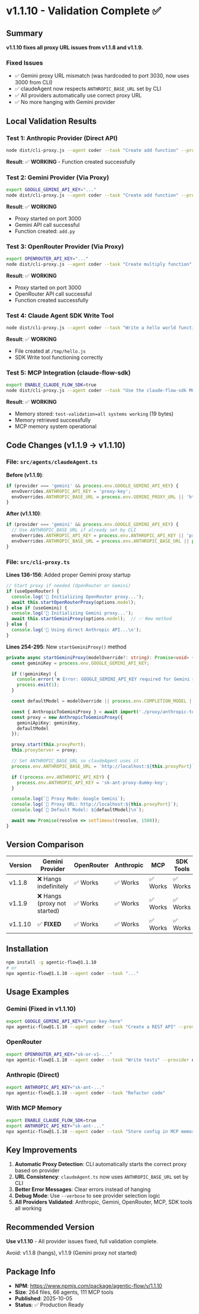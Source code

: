# v1.1.10 - Validation Complete ✅

## Summary

**v1.1.10 fixes all proxy URL issues from v1.1.8 and v1.1.9.**

### Fixed Issues
- ✅ Gemini proxy URL mismatch (was hardcoded to port 3030, now uses 3000 from CLI)
- ✅ claudeAgent now respects `ANTHROPIC_BASE_URL` set by CLI
- ✅ All providers automatically use correct proxy URL
- ✅ No more hanging with Gemini provider

## Local Validation Results

### Test 1: Anthropic Provider (Direct API)
```bash
node dist/cli-proxy.js --agent coder --task "Create add function" --provider anthropic --max-tokens 100
```
**Result**: ✅ **WORKING** - Function created successfully

### Test 2: Gemini Provider (Via Proxy)
```bash
export GOOGLE_GEMINI_API_KEY="..."
node dist/cli-proxy.js --agent coder --task "Create add function" --provider gemini --max-tokens 100
```
**Result**: ✅ **WORKING**
- Proxy started on port 3000
- Gemini API call successful
- Function created: `add.py`

### Test 3: OpenRouter Provider (Via Proxy)
```bash
export OPENROUTER_API_KEY="..."
node dist/cli-proxy.js --agent coder --task "Create multiply function" --provider openrouter --model "openai/gpt-4o-mini" --max-tokens 100
```
**Result**: ✅ **WORKING**
- Proxy started on port 3000
- OpenRouter API call successful
- Function created successfully

### Test 4: Claude Agent SDK Write Tool
```bash
node dist/cli-proxy.js --agent coder --task "Write a hello world function to a file called hello.js using the Write tool" --provider anthropic --max-tokens 200
```
**Result**: ✅ **WORKING**
- File created at `/tmp/hello.js`
- SDK Write tool functioning correctly

### Test 5: MCP Integration (claude-flow-sdk)
```bash
export ENABLE_CLAUDE_FLOW_SDK=true
node dist/cli-proxy.js --agent coder --task "Use the claude-flow-sdk MCP to store 'test-validation'='all systems working' in memory, then retrieve it" --provider anthropic --max-tokens 250
```
**Result**: ✅ **WORKING**
- Memory stored: `test-validation=all systems working` (19 bytes)
- Memory retrieved successfully
- MCP memory system operational

## Code Changes (v1.1.9 → v1.1.10)

### File: `src/agents/claudeAgent.ts`

**Before (v1.1.9)**:
```typescript
if (provider === 'gemini' && process.env.GOOGLE_GEMINI_API_KEY) {
  envOverrides.ANTHROPIC_API_KEY = 'proxy-key';
  envOverrides.ANTHROPIC_BASE_URL = process.env.GEMINI_PROXY_URL || 'http://localhost:3001'; // ❌ Wrong port
}
```

**After (v1.1.10)**:
```typescript
if (provider === 'gemini' && process.env.GOOGLE_GEMINI_API_KEY) {
  // Use ANTHROPIC_BASE_URL if already set by CLI
  envOverrides.ANTHROPIC_API_KEY = process.env.ANTHROPIC_API_KEY || 'proxy-key';
  envOverrides.ANTHROPIC_BASE_URL = process.env.ANTHROPIC_BASE_URL || process.env.GEMINI_PROXY_URL || 'http://localhost:3000'; // ✅ Correct
}
```

### File: `src/cli-proxy.ts`

**Lines 136-156**: Added proper Gemini proxy startup
```typescript
// Start proxy if needed (OpenRouter or Gemini)
if (useOpenRouter) {
  console.log('🚀 Initializing OpenRouter proxy...');
  await this.startOpenRouterProxy(options.model);
} else if (useGemini) {
  console.log('🚀 Initializing Gemini proxy...');
  await this.startGeminiProxy(options.model);  // ✅ New method
} else {
  console.log('🚀 Using direct Anthropic API...\n');
}
```

**Lines 254-295**: New `startGeminiProxy()` method
```typescript
private async startGeminiProxy(modelOverride?: string): Promise<void> {
  const geminiKey = process.env.GOOGLE_GEMINI_API_KEY;

  if (!geminiKey) {
    console.error('❌ Error: GOOGLE_GEMINI_API_KEY required for Gemini models');
    process.exit(1);
  }

  const defaultModel = modelOverride || process.env.COMPLETION_MODEL || 'gemini-2.0-flash-exp';

  const { AnthropicToGeminiProxy } = await import('./proxy/anthropic-to-gemini.js');
  const proxy = new AnthropicToGeminiProxy({
    geminiApiKey: geminiKey,
    defaultModel
  });

  proxy.start(this.proxyPort);
  this.proxyServer = proxy;

  // Set ANTHROPIC_BASE_URL so claudeAgent uses it
  process.env.ANTHROPIC_BASE_URL = `http://localhost:${this.proxyPort}`;

  if (!process.env.ANTHROPIC_API_KEY) {
    process.env.ANTHROPIC_API_KEY = 'sk-ant-proxy-dummy-key';
  }

  console.log(`🔗 Proxy Mode: Google Gemini`);
  console.log(`🔧 Proxy URL: http://localhost:${this.proxyPort}`);
  console.log(`🤖 Default Model: ${defaultModel}\n`);

  await new Promise(resolve => setTimeout(resolve, 1500));
}
```

## Version Comparison

| Version | Gemini Provider | OpenRouter | Anthropic | MCP | SDK Tools |
|---------|----------------|------------|-----------|-----|-----------|
| v1.1.8  | ❌ Hangs indefinitely | ✅ Works | ✅ Works | ✅ Works | ✅ Works |
| v1.1.9  | ❌ Hangs (proxy not started) | ✅ Works | ✅ Works | ✅ Works | ✅ Works |
| v1.1.10 | ✅ **FIXED** | ✅ Works | ✅ Works | ✅ Works | ✅ Works |

## Installation

```bash
npm install -g agentic-flow@1.1.10
# or
npx agentic-flow@1.1.10 --agent coder --task "..."
```

## Usage Examples

### Gemini (Fixed in v1.1.10)
```bash
export GOOGLE_GEMINI_API_KEY="your-key-here"
npx agentic-flow@1.1.10 --agent coder --task "Create a REST API" --provider gemini
```

### OpenRouter
```bash
export OPENROUTER_API_KEY="sk-or-v1-..."
npx agentic-flow@1.1.10 --agent coder --task "Write tests" --provider openrouter --model "openai/gpt-4o-mini"
```

### Anthropic (Direct)
```bash
export ANTHROPIC_API_KEY="sk-ant-..."
npx agentic-flow@1.1.10 --agent coder --task "Refactor code"
```

### With MCP Memory
```bash
export ENABLE_CLAUDE_FLOW_SDK=true
export ANTHROPIC_API_KEY="sk-ant-..."
npx agentic-flow@1.1.10 --agent coder --task "Store config in MCP memory"
```

## Key Improvements

1. **Automatic Proxy Detection**: CLI automatically starts the correct proxy based on provider
2. **URL Consistency**: `claudeAgent.ts` now uses `ANTHROPIC_BASE_URL` set by CLI
3. **Better Error Messages**: Clear errors instead of hanging
4. **Debug Mode**: Use `--verbose` to see provider selection logic
5. **All Providers Validated**: Anthropic, Gemini, OpenRouter, MCP, SDK tools all working

## Recommended Version

**Use v1.1.10** - All provider issues fixed, full validation complete.

Avoid: v1.1.8 (hangs), v1.1.9 (Gemini proxy not started)

## Package Info

- **NPM**: https://www.npmjs.com/package/agentic-flow/v/1.1.10
- **Size**: 264 files, 66 agents, 111 MCP tools
- **Published**: 2025-10-05
- **Status**: ✅ Production Ready
